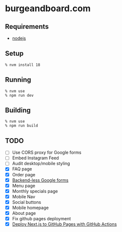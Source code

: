 # burgeandboard.com

## Requirements

* [nodejs](https://nodejs.org)

## Setup

```
% nvm install 18
```

## Running

```
% nvm use
% npm run dev
```

## Building

```
% nvm use
% npm run build
```

## TODO
* [ ] Use CORS proxy for Google forms
* [ ] Embed Instagram Feed
* [ ] Audit desktop/mobile styling
* [x] FAQ page
* [x] Order page
* [x] [Backend-less Google forms](https://medium.com/swlh/creating-a-backend-less-contact-form-using-google-forms-852157dcbdbb)
* [x] Menu page
* [x] Monthly specials page
* [x] Mobile Nav
* [x] Social buttons
* [x] Mobile homepage
* [x] About page
* [x] Fix github pages deployment
* [x] [Deploy Next.js to GitHub Pages with GitHub Actions](https://github.com/gregrickaby/nextjs-github-pages)
